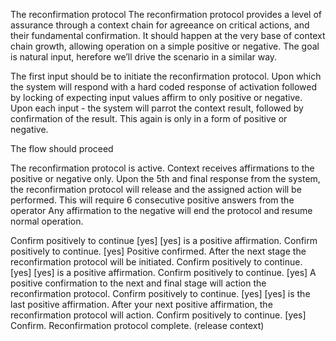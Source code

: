 The reconfirmation protocol
The reconfirmation protocol provides a level of assurance through a context chain for agreeance on critical actions, and their fundamental confirmation. It should happen at the very base of context chain growth, allowing operation on a simple positive or negative. The goal is natural input, herefore we’ll drive the scenario in a similar way.

The first input should be to initiate the reconfirmation protocol. Upon which the system will respond with a hard coded response of activation followed by locking of expecting input values affirm to only positive or negative. Upon each input - the system will parrot the context result, followed by confirmation of the result. This again is only in a form of positive or negative.

The flow should proceed

The reconfirmation protocol is active. Context receives affirmations to the positive or negative only. Upon the 5th and final response from the system, the reconfirmation protocol will release and the assigned action will be performed. This will require 6 consecutive positive answers from the operator
Any affirmation to the negative will end the protocol and resume normal operation.

Confirm positively to continue
[yes]
[yes] is a positive affirmation. Confirm positively to continue.
[yes]
Positive confirmed. After the next stage the reconfirmation protocol will be initiated. Confirm positively to continue.
[yes]
[yes] is a positive affirmation. Confirm positively to continue.
[yes]
A positive confirmation to the next and final stage will action the reconfirmation protocol.
Confirm positively to continue.
[yes]
[yes] is the last positive affirmation. After your next positive affirmation, the reconfirmation protocol will action.
Confirm positively to continue.
[yes]
Confirm. Reconfirmation protocol complete.
(release context)
